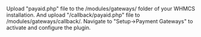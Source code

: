 Upload "payaid.php" file to the /modules/gateways/ folder of your WHMCS installation.
And upload "/callback/payaid.php" file to /modules/gateways/callback/.
Navigate to "Setup->Payment Gateways" to activate and configure the plugin.
